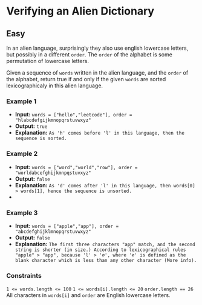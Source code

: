 # Verifying an Alien Dictionary

## Easy

In an alien language, surprisingly they also use english lowercase letters, but possibly in a different `order`. The `order` of the alphabet is some permutation of lowercase letters.

Given a sequence of `words` written in the alien language, and the `order` of the alphabet, return true if and only if the given `words` are sorted lexicographicaly in this alien language.

 

### Example 1

- **Input:** `words = ["hello","leetcode"], order = "hlabcdefgijkmnopqrstuvwxyz"`
- **Output:** `true`
- **Explanation:** `As 'h' comes before 'l' in this language, then the sequence is sorted.`

### Example 2

- **Input:** `words = ["word","world","row"], order = "worldabcefghijkmnpqstuvxyz"`
- **Output:** `false`
- **Explanation:** `As 'd' comes after 'l' in this language, then words[0] > words[1], hence the sequence is unsorted.`
- 
### Example 3

- **Input:** `words = ["apple","app"], order = "abcdefghijklmnopqrstuvwxyz"`
- **Output:** `false`
- **Explanation:** `The first three characters "app" match, and the second string is shorter (in size.) According to lexicographical rules "apple" > "app", because 'l' > '∅', where '∅' is defined as the blank character which is less than any other character (More info).`

### Constraints

`1 <= words.length <= 100`
`1 <= words[i].length <= 20`
`order.length == 26`
All characters in `words[i]` and `order` are English lowercase letters.